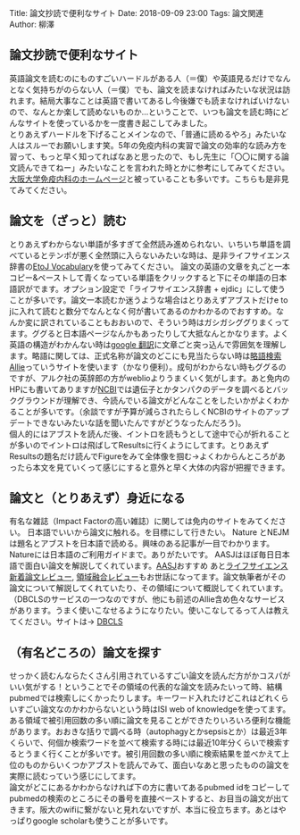 Title: 論文抄読で便利なサイト
Date: 2018-09-09 23:00
Tags: 論文関連
Author: 柳澤


## 論文抄読で便利なサイト

英語論文を読むのにものすごいハードルがある人（＝僕）や英語見るだけでなんとなく気持ちがのらない人（＝僕）でも、論文を読まなければみたいな状況は訪れます。結局大事なことは英語で書いてあるし今後嫌でも読まなければいけないので、なんとか楽して読めないものか…ということで、いつも論文を読む時にどんなサイトを使っているかを一度書き起こしてみました。  
とりあえずハードルを下げることメインなので、「普通に読めるやろ」みたいな人はスルーでお願いします笑。5年の免疫内科の実習で論文の効率的な読み方を習って、もっと早く知ってればなあと思ったので、もし先生に「〇〇に関する論文読んできてねー」みたいなことを言われた時とかに参考にしてみてください。 [大阪大学免疫内科のホームページ](http://www.imed3.med.osaka-u.ac.jp/education/education01.html)と被っていることも多いです。こちらも是非見てみてください。

## 論文を（ざっと）読む 　

とりあえずわからない単語が多すぎて全然読み進められない、いちいち単語を調べているとテンポが悪く全然頭に入らないみたいな時は、是非ライフサイエンス辞書の[EtoJ Vocabulary](https://lsd-project.jp/ja/service/etoj_v/index.html)を使ってみてください。
論文の英語の文章を丸ごと一本コピー&ペーストして青くなっている単語をクリックすると下にその単語の日本語訳がでます。オプション設定で「ライフサイエンス辞書 + ejdic」にして使うことが多いです。論文一本読むか迷うような場合はとりあえずアブストだけe to jに入れて読むと数分でなんとなく何が書いてあるのかわかるのでおすすめ。なんか変に訳されていることもおおいので、そういう時はガシガシググりまくってます。ググると日本語ページなんかもあったりして大抵なんとかなります。よく英語の構造がわかんない時は[google 翻訳](https://translate.google.co.jp/?hl=ja)に文章ごと突っ込んで雰囲気を理解します。略語に関しては、正式名称が論文のどこにも見当たらない時は[略語検索Allie](http://allie.dbcls.jp/ja)っていうサイトを使います（かなり便利）。成句がわからない時もググるのですが、アルク社の英辞郎の方がweblioよりうまくいく気がします。あと免内のHPにも書いてありますが[NCBI](https://www.ncbi.nlm.nih.gov)では遺伝子とかタンパクのデータを調べるとバックグラウンドが理解でき、今読んでいる論文がどんなことをしたいかがよくわかることが多いです。（余談ですが予算が減らされたらしくNCBIのサイトのアップデートできないみたいな話を聞いたんですがどうなったんだろう)。  
個人的にはアブストを読んだ後、イントロを読もうとして途中で心が折れることが多いのでイントロは飛ばしてResultsに行くようにしてます。とりあえずResultsの題名だけ読んでFigureをみて全体像を掴む→よくわからんところがあったら本文を見ていくって感じにすると意外と早く大体の内容が把握できます。

## 論文と（とりあえず）身近になる

有名な雑誌（Impact Factorの高い雑誌）に関しては免内のサイトをみてください。 日本語でいいから論文に触れる。を目標にして行きたい。 Nature とNEJMは題名とアブストを日本語で読める。興味のある記事が一目でわかります。Natureには日本語のご利用ガイドまで。ありがたいです。 AASJはほぼ毎日日本語で面白い論文を解説してくれています。[AASJ](http://aasj.jp/watch.html)おすすめ あと[ライフサイエンス新着論文レビュー](http://first.lifesciencedb.jp), [領域融合レビュー](http://leading.lifesciencedb.jp)もお世話になってます。論文執筆者がその論文について解説してくれていたり、その領域について概説してくれています。（DBCLSのサービスの一つなのですが、他にも前述のAllie含め色々なサービスがあります。うまく使いこなせるようになりたい。使いこなしてるって人は教えてください。サイトは→ [DBCLS](http://dbcls.rois.ac.jp/services)

## （有名どころの）論文を探す

せっかく読むんならたくさん引用されているすごい論文を読んだ方がかコスパがいい気がする！ということでその領域の代表的な論文を読みたいって時、結構pubmedでは検索しにくかったりします。キーワード入れたけどこれはどれくらいすごい論文なのかわからないという時はISI web of knowledgeを使ってます。ある領域で被引用回数の多い順に論文を見ることができたりいろいろ便利な機能があります。おおきな括りで調べる時（autophagyとかsepsisとか）は最近3年くらいで、何個か検索ワードを並べて検索する時には最近10年分くらいで検索するとうまく行くことが多いです。被引用回数の多い順に検索結果を並べかえて上位のものからいくつかアブストを読んでみて、面白いなあと思ったものの論文を実際に読むっていう感じにしてます。  
論文がどこにあるかわからなければ下の方に書いてあるpubmed idをコピーしてpubmedの検索のところにその番号を直接ペーストすると、お目当の論文が出てきます。阪大のwifiに繋がないと見れないですが、本当に役立ちます。あとはやっぱりgoogle scholarも使うことが多いです。
